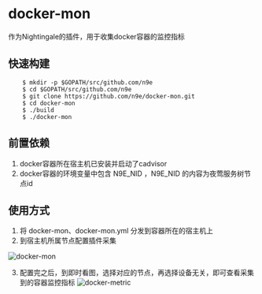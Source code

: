 # docker-mon 
作为Nightingale的插件，用于收集docker容器的监控指标

## 快速构建 
```
    $ mkdir -p $GOPATH/src/github.com/n9e
    $ cd $GOPATH/src/github.com/n9e
    $ git clone https://github.com/n9e/docker-mon.git
    $ cd docker-mon
    $ ./build
    $ ./docker-mon
```

## 前置依赖
1. docker容器所在宿主机已安装并启动了cadvisor
2. docker容器的环境变量中包含 N9E_NID ，N9E_NID 的内容为夜莺服务树节点id

## 使用方式
1. 将 docker-mon、docker-mon.yml 分发到容器所在的宿主机上
2. 到宿主机所属节点配置插件采集

![docker-mon](https://s3-gz01.didistatic.com/n9e-pub/image/docker.png)

3. 配置完之后，到即时看图，选择对应的节点，再选择设备无关，即可查看采集到的容器监控指标
![docker-metric](https://s3-gz01.didistatic.com/n9e-pub/image/docker_metric.png)